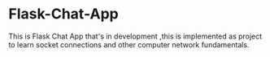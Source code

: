 # Flask-Chat-App

This is Flask Chat App that's in development ,this is implemented as project to learn socket connections and other computer network fundamentals.
